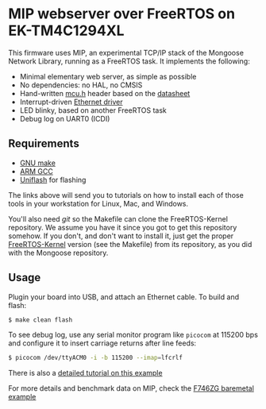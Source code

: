 # MIP webserver over FreeRTOS on EK-TM4C1294XL

This firmware uses MIP, an experimental TCP/IP stack of the Mongoose Network Library, running as a FreeRTOS task.
It implements the following:

- Minimal elementary web server, as simple as possible
- No dependencies: no HAL, no CMSIS
- Hand-written [mcu.h](mcu.h) header based on the [datasheet](https://www.ti.com/lit/pdf/spms433)
- Interrupt-driven [Ethernet driver](../../../drivers/mip_driver_tm4c.c)
- LED blinky, based on another FreeRTOS task
- Debug log on UART0 (ICDI)

## Requirements

- [GNU make](http://mongoose.ws/tutorials/tools/#gnu-make)
- [ARM GCC](http://mongoose.ws/tutorials/tools/#arm-gcc)
- [Uniflash](https://mongoose.ws/tutorials/ti/ek-tm4c1294xl-baremetal/#build-and-run) for flashing

The links above will send you to tutorials on how to install each of those tools in your workstation for Linux, Mac, and Windows.

You'll also need _git_ so the Makefile can clone the FreeRTOS-Kernel repository. We assume you have it since you got to get this repository somehow. If you don't, and don't want to install it, just get the proper [FreeRTOS-Kernel](https://github.com/FreeRTOS/FreeRTOS-Kernel) version (see the Makefile) from its repository, as you did with the Mongoose repository.

## Usage

Plugin your board into USB, and attach an Ethernet cable.
To build and flash:

```sh
$ make clean flash
```

To see debug log, use any serial monitor program like `picocom` at 115200 bps and configure it to insert carriage returns after line feeds:

```sh
$ picocom /dev/ttyACM0 -i -b 115200 --imap=lfcrlf
```

There is also a [detailed tutorial on this example](https://mongoose.ws/tutorials/ti/ek-tm4c1294xl-freertos-mip/)

For more details and benchmark data on MIP, check the [F746ZG baremetal example](../../stm32/nucleo-f746zg-baremetal/)
